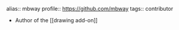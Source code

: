 alias:: mbway
profile:: <https://github.com/mbway>
tags:: contributor

- Author of the [[drawing add-on]]